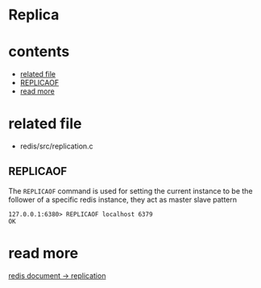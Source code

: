 # Replica

# contents

* [related file](#related-file)
* [REPLICAOF](#REPLICAOF)
* [read more](#read-more)

# related file

* redis/src/replication.c

## REPLICAOF

The `REPLICAOF` command is used for setting the current instance to be the follower of a specific redis instance, they act as master slave pattern

```shell script
127.0.0.1:6380> REPLICAOF localhost 6379
OK
```





# read more

[redis document -> replication](https://redis.io/topics/replication)

